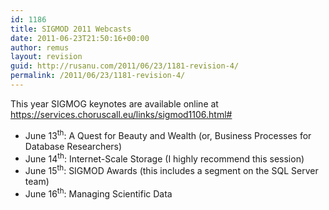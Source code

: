 ```yaml
---
id: 1186
title: SIGMOD 2011 Webcasts
date: 2011-06-23T21:50:16+00:00
author: remus
layout: revision
guid: http://rusanu.com/2011/06/23/1181-revision-4/
permalink: /2011/06/23/1181-revision-4/
---
```

This year SIGMOG keynotes are available online at <https://services.choruscall.eu/links/sigmod1106.html#>

  * June 13<sup>th</sup>: A Quest for Beauty and Wealth (or, Business Processes for Database Researchers)
  * June 14<sup>th</sup>: Internet-Scale Storage (I highly recommend this session)
  * June 15<sup>th</sup>: SIGMOD Awards (this includes a segment on the SQL Server team)
  * June 16<sup>th</sup>: Managing Scientific Data
